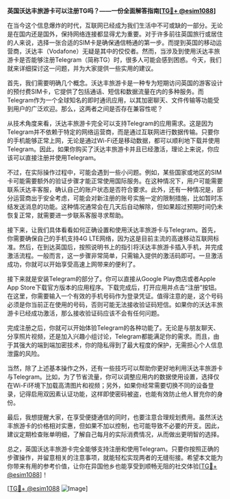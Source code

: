 **英国沃达丰旅游卡可以注册TG吗？——一份全面解答指南[[TG💪+ @esim1088](https://t.me/s/esim1088)]**

在当今这个信息爆炸的时代，互联网已经成为我们生活中不可或缺的一部分。无论是在国内还是国外，保持网络连接都显得尤为重要。对于许多前往英国旅行或居住的人来说，选择一张合适的SIM卡是确保通信畅通的第一步。而提到英国的移动运营商，沃达丰（Vodafone）无疑是其中的佼佼者。然而，当涉及到使用沃达丰旅游卡是否能够注册Telegram（简称TG）时，很多人可能会感到困惑。今天，我们就来详细探讨这一问题，并为大家提供一些实用的建议。

首先，我们需要明确几个概念。沃达丰旅游卡是一种专为短期访问英国的游客设计的预付费SIM卡，它提供了包括通话、短信和数据流量在内的多种服务。而Telegram作为一个全球知名的即时通讯应用，以其加密聊天、文件传输等功能受到用户的广泛欢迎。那么，这两者之间是否存在兼容性呢？

从技术角度来看，沃达丰旅游卡完全可以支持Telegram的应用需求。这是因为Telegram并不依赖于特定的网络运营商，而是通过互联网进行数据传输。只要你的手机能够正常上网，无论是通过Wi-Fi还是移动数据，都可以顺利地下载并使用Telegram。因此，如果你购买了沃达丰旅游卡并且已经激活，理论上来说，你应该可以直接注册并使用Telegram。

不过，在实际操作过程中，可能会遇到一些小问题。例如，某些国家或地区的SIM卡可能需要额外的验证步骤才能正常使用国际服务。在这种情况下，用户可能需要联系沃达丰客服，确认自己的账户状态是否符合要求。此外，还有一种情况是，部分运营商出于安全考虑，可能会对新注册的账号实施一定的限制措施，比如暂时冻结发送消息的功能。这种情况通常会在几天后自动解除，但如果超过预期时间仍未恢复正常，就需要进一步联系客服寻求帮助。

接下来，让我们具体看看如何正确设置和使用沃达丰旅游卡与Telegram。首先，你需要确保自己的手机支持4G LTE网络，因为这是目前主流的高速移动互联网标准。然后，在到达英国后，按照说明书上的指引将沃达丰旅游卡插入手机，并完成激活流程。一般而言，这一步骤非常简单，只需输入提供的激活码即可。一旦激活成功，你就可以开始享受高速上网带来的便利了。

接下来就是安装Telegram的部分了。你可以直接从Google Play商店或者Apple App Store下载官方版本的应用程序。下载完成后，打开应用并点击“注册”按钮。在这里，你需要输入一个有效的手机号码作为登录凭证。值得注意的是，这个号码必须是你当前正在使用的号码，否则可能无法接收验证码短信。如果你的沃达丰旅游卡已经成功激活，那么接收验证码应该不会有任何问题。

完成注册之后，你就可以开始体验Telegram的各种功能了。无论是与朋友聊天、分享照片视频，还是加入兴趣小组讨论，Telegram都能满足你的需求。而且，由于其强大的端到端加密技术，你的隐私得到了最大程度的保护，无需担心个人信息泄露的风险。

当然，除了上述基本操作之外，还有一些技巧可以帮助你更好地利用沃达丰旅游卡与Telegram。比如，为了节省流量，你可以调整应用内的数据使用设置，选择仅在Wi-Fi环境下加载高清图片和视频；另外，如果你经常需要切换不同的设备登录，记得启用双因素认证功能，这样即使密码被盗，也能有效防止他人冒充你的身份。

最后，我想提醒大家，在享受便捷通信的同时，也要注意合理规划费用。虽然沃达丰旅游卡的价格相对实惠，但如果不加以控制，也可能导致不必要的开支。因此，建议定期检查账单明细，了解自己每月的实际消费情况，从而做出更明智的选择。

总之，英国沃达丰旅游卡完全能够支持注册和使用Telegram。只要你按照正确的步骤操作，并留意相关的注意事项，就能轻松实现两者的无缝衔接。希望本文能为你带来有用的参考价值，让你在异国他乡也能享受到顺畅无阻的社交体验[[TG💪+ @esim1088](https://t.me/s/esim1088)]！

[[TG💪+ @esim1088](https://t.me/s/esim1088) ![Image](https://i.postimg.cc/4NQfJmqS/Snipaste-2025-05-13-00-14-12.png)]